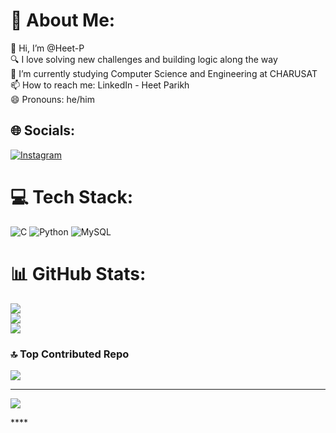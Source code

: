 # 💫 About Me:
👋 Hi, I’m @Heet-P<br>🔍 I love solving new challenges and building logic along the way<br>🌱 I’m currently studying Computer Science and Engineering at CHARUSAT<br>📫 How to reach me: LinkedIn - Heet Parikh<br>😄 Pronouns: he/him


## 🌐 Socials:
[![Instagram](https://img.shields.io/badge/Instagram-%23E4405F.svg?logo=Instagram&logoColor=white)](https://instagram.com/heet_1606)

# 💻 Tech Stack:
![C](https://img.shields.io/badge/c-%2300599C.svg?style=for-the-badge&logo=c&logoColor=white) ![Python](https://img.shields.io/badge/python-3670A0?style=for-the-badge&logo=python&logoColor=ffdd54) ![MySQL](https://img.shields.io/badge/mysql-4479A1.svg?style=for-the-badge&logo=mysql&logoColor=white)
# 📊 GitHub Stats:
![](https://github-readme-stats.vercel.app/api?username=Heet-P&theme=radical&hide_border=false&include_all_commits=true&count_private=false)<br/>
![](https://github-readme-streak-stats.herokuapp.com/?user=Heet-P&theme=radical&hide_border=false)<br/>
![](https://github-readme-stats.vercel.app/api/top-langs/?username=Heet-P&theme=radical&hide_border=false&include_all_commits=true&count_private=false&layout=compact)

### 🔝 Top Contributed Repo
![](https://github-contributor-stats.vercel.app/api?username=Heet-P&limit=5&theme=tokyonight&combine_all_yearly_contributions=true)

---
[![](https://visitcount.itsvg.in/api?id=Heet-P&icon=1&color=6)](https://visitcount.itsvg.in)

<!-- Proudly created with GPRM ( https://gprm.itsvg.in ) -->****
